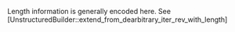 Length information is generally encoded here.
See [UnstructuredBuilder::extend_from_dearbitrary_iter_rev_with_length]
